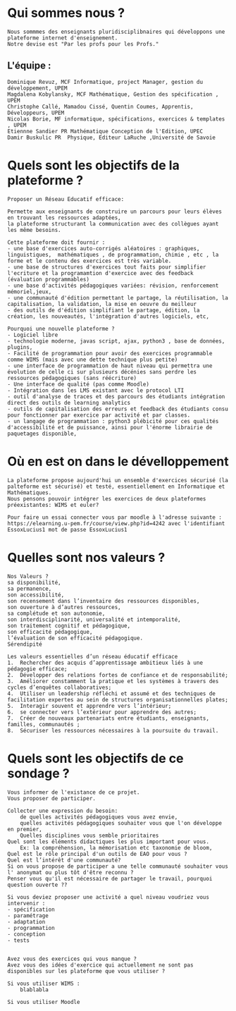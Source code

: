 

# Qui sommes nous ?

    Nous sommmes des enseignants pluridisciplibnaires qui développons une plateforme internet d'enseignement.
    Notre devise est "Par les profs pour les Profs."

    

##  L'équipe : 
    Dominique Revuz, MCF Informatique, project Manager, gestion du développement, UPEM
    Magdalena Kobylansky, MCF Mathématique, Gestion des spécification , UPEM
    Christophe Callé, Mamadou Cissé, Quentin Coumes, Apprentis, Développeurs, UPEM
    Nicolas Borie, MF informatique, spécifications, exercices & templates , UPEM
    Etiennne Sandier PR Mathématique Conception de l'Edition, UPEC
    Damir Buskulic PR  Physique, Editeur LaRuche ,Université de Savoie 
    



# Quels sont les objectifs de la plateforme ?

    Proposer un Réseau Educatif efficace: 
    
    Permette aux enseignants de construire un parcours pour leurs élèves en trouvant les ressources adaptées,
    la plateforme structurant la communication avec des collègues ayant les même besoins.

    Cette plateforme doit fournir :
    - une base d'exercices auto-corrigés aléatoires : graphiques, linguistiques,  mathématiques , de programmation, chimie , etc , la forme et le contenu des exercices est très variable.
    - une base de structures d'exercices tout faits pour simplifier l'ecriture et la programamtion d'exercice avec des feedback (évaluation programmables) 
    - une base d'activités pédagogiques variées: révision, renforcement mémoriel,jeux,  
    - une communauté d'édition permettant le partage, la réutilisation, la capitalisation, la validation, la mise en oeuvre du meilleur
    - des outils de d'édition simplifiant le partage, édition, la création, les nouveautés, l'intégration d'autres logiciels, etc,

    Pourquoi une nouvelle plateforme ?
    - Logiciel libre 
    - technologie moderne, javas script, ajax, python3 , base de données, plugins, 
    - Facilité de programmation pour avoir des exercices programmable comme WIMS (mais avec une dette technique plus petite)
    - une interface de programmation de haut niveau qui permettra une évolution de celle ci sur plusieurs décénies sans perdre les ressources pédagogiques (sans réécriture)
    - Une interface de qualité (pas comme Moodle)
    - Intégration dans les LMS existant avec le protocol LTI
    - outil d'analyse de traces et des parcours des étudiants intégration direct des outils de learning analytics 
    - outils de capitalisation des erreurs et feedback des étudiants consu pour fonctionner par exercice par activité et par classes.
    - un langage de programmation : python3 plébicité pour ces qualités d'accessibilité et de puissance, ainsi pour l'énorme librairie de paquetages disponible, 



# Où en est on dans le dévelloppement 

    La plateforme propose aujourd'hui un ensemble d'exercices sécurisé (la palteforme est sécurisé) et testé, essentiellement en Informatique et Mathématiques.
    Nous pensons pouvoir intégrer les exercices de deux plateformes préexistantes: WIMS et euler? 

    Pour faire un essai connecter vous par moodle à l'adresse suivante :
    https://elearning.u-pem.fr/course/view.php?id=4242 avec l'identifiant EssoxLucius1 mot de passe EssoxLucius1



# Quelles sont nos valeurs ?
    Nos Valeurs ?
	sa disponibilité, 
	sa permanence, 
	son accessibilité,
	son recensement dans l’inventaire des ressources disponibles, 
	son ouverture à d’autres ressources, 
	sa complétude et son autonomie,
	son interdisciplinarité, universalité et intemporalité, 
	son traitement cognitif et pédagogique,
	son efficacité pédagogique, 
	l’évaluation de son efficacité pédagogique. 
	Sérendipité

    Les valeurs essentielles d’un réseau éducatif efficace 
	1.	Rechercher des acquis d’apprentissage ambitieux liés à une pédagogie efficace;  
	2.	Développer des relations fortes de confiance et de responsabilité;
	3.	Améliorer constamment la pratique et les systèmes à travers des cycles d’enquêtes collaboratives;
	4.	Utiliser un leadership réfléchi et assumé et des techniques de facilitation expertes au sein de structures organisationnelles plates; 
	5.	Interagir souvent et apprendre vers l’intérieur; 
	6.	se connecter vers l’extérieur pour apprendre des autres;
	7.	Créer de nouveaux partenariats entre étudiants, enseignants, familles, communautés ; 
	8.	Sécuriser les ressources nécessaires à la poursuite du travail.


# Quels sont les objectifs de ce sondage ?


	Vous informer de l'existance de ce projet.
	Vous proposer de participer.

    Collecter une expression du besoin:
        de quelles activités pédagogiques vous avez envie,
        quelles activités pédagogiques souhaiter vous que l'on développe en premier,
        Quelles disciplines vous semble prioritaires
    Quel sont les éléments didactiques les plus important pour vous.
        Ex: la compréhension, la mémorisation etc taxonomie de bloom,
    Quel est le rôle principal d'un outils de EAO pour vous ?
    Quel est l’intérêt d'une communauté?
    Si on vous propose de participer a une telle communauté souhaiter vous l' anonymat ou plus tôt d'être reconnu ?
    Penser vous qu'il est nécessaire de partager le travail, pourquoi question ouverte ??
   
    Si vous deviez proposer une activité a quel niveau voudriez vous intervenir :
    - spécification
    - paramétrage
    - adaptation
    - programmation
    - conception
    - tests

  
    Avez vous des exercices qui vous manque ?
    Avez vous des idées d'exercice qui actuellement ne sont pas disponibles sur les plateforme que vous utiliser ?
   
    Si vous utiliser WIMS :
        blablabla
       
    Si vous utiliser Moodle
   
    
	 


